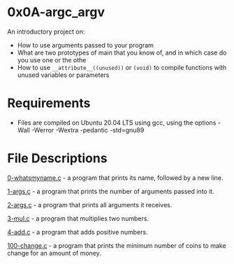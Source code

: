 # 0x0A-argc_argv
An introductory project on:

- How to use arguments passed to your program
- What are two prototypes of main that you know of, and in which case do you use one or the othe
- How to use `__attribute__((unused))` or `(void)` to compile functions with unused variables or parameters

# Requirements
- Files are compiled on Ubuntu 20.04 LTS using gcc, using the options -Wall -Werror -Wextra -pedantic -std=gnu89

# File Descriptions
[0-whatsmyname.c](https://github.com/Gbeminiyi2022/alx-low_level_programming/blob/main/0x0A-argc_argv/0-whatsmyname.c) - a program that prints its name, followed by a new line.

[1-args.c](https://github.com/Gbeminiyi2022/alx-low_level_programming/blob/main/0x0A-argc_argv/1-args.c) - a program that prints the number of arguments passed into it.

[2-args.c](https://github.com/Gbeminiyi2022/alx-low_level_programming/blob/main/0x0A-argc_argv/2-args.c) - a program that prints all arguments it receives.

[3-mul.c](https://github.com/Gbeminiyi2022/alx-low_level_programming/blob/main/0x0A-argc_argv/3-mul.c) - a program that multiplies two numbers.

[4-add.c](https://github.com/Gbeminiyi2022/alx-low_level_programming/blob/main/0x0A-argc_argv/4-add.c) - a program that adds positive numbers.

[100-change.c](https://github.com/Gbeminiyi2022/alx-low_level_programming/blob/main/0x0A-argc_argv/100-change.c) - a program that prints the minimum number of coins to make change for an amount of money.
